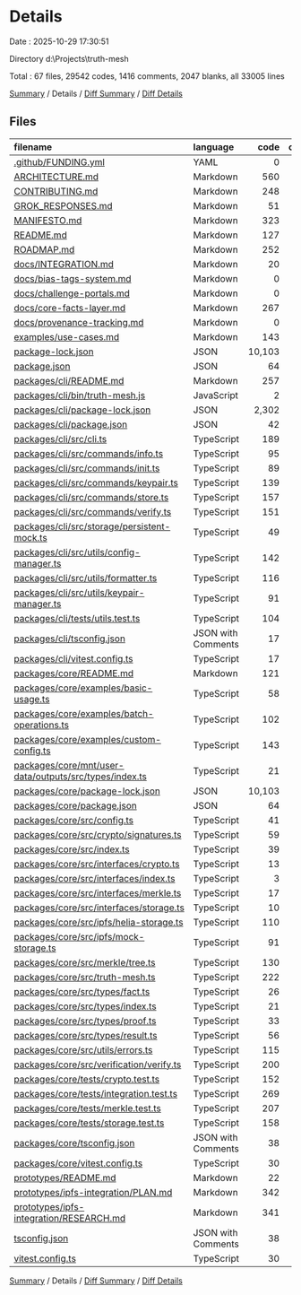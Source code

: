 # Details

Date : 2025-10-29 17:30:51

Directory d:\\Projects\\truth-mesh

Total : 67 files,  29542 codes, 1416 comments, 2047 blanks, all 33005 lines

[Summary](results.md) / Details / [Diff Summary](diff.md) / [Diff Details](diff-details.md)

## Files
| filename | language | code | comment | blank | total |
| :--- | :--- | ---: | ---: | ---: | ---: |
| [.github/FUNDING.yml](/.github/FUNDING.yml) | YAML | 0 | 0 | 1 | 1 |
| [ARCHITECTURE.md](/ARCHITECTURE.md) | Markdown | 560 | 0 | 127 | 687 |
| [CONTRIBUTING.md](/CONTRIBUTING.md) | Markdown | 248 | 0 | 112 | 360 |
| [GROK\_RESPONSES.md](/GROK_RESPONSES.md) | Markdown | 51 | 0 | 28 | 79 |
| [MANIFESTO.md](/MANIFESTO.md) | Markdown | 323 | 0 | 140 | 463 |
| [README.md](/README.md) | Markdown | 127 | 0 | 67 | 194 |
| [ROADMAP.md](/ROADMAP.md) | Markdown | 252 | 0 | 96 | 348 |
| [docs/INTEGRATION.md](/docs/INTEGRATION.md) | Markdown | 20 | 0 | 8 | 28 |
| [docs/bias-tags-system.md](/docs/bias-tags-system.md) | Markdown | 0 | 0 | 1 | 1 |
| [docs/challenge-portals.md](/docs/challenge-portals.md) | Markdown | 0 | 0 | 1 | 1 |
| [docs/core-facts-layer.md](/docs/core-facts-layer.md) | Markdown | 267 | 0 | 99 | 366 |
| [docs/provenance-tracking.md](/docs/provenance-tracking.md) | Markdown | 0 | 0 | 1 | 1 |
| [examples/use-cases.md](/examples/use-cases.md) | Markdown | 143 | 0 | 62 | 205 |
| [package-lock.json](/package-lock.json) | JSON | 10,103 | 0 | 1 | 10,104 |
| [package.json](/package.json) | JSON | 64 | 0 | 1 | 65 |
| [packages/cli/README.md](/packages/cli/README.md) | Markdown | 257 | 0 | 117 | 374 |
| [packages/cli/bin/truth-mesh.js](/packages/cli/bin/truth-mesh.js) | JavaScript | 2 | 2 | 2 | 6 |
| [packages/cli/package-lock.json](/packages/cli/package-lock.json) | JSON | 2,302 | 0 | 1 | 2,303 |
| [packages/cli/package.json](/packages/cli/package.json) | JSON | 42 | 0 | 2 | 44 |
| [packages/cli/src/cli.ts](/packages/cli/src/cli.ts) | TypeScript | 189 | 34 | 31 | 254 |
| [packages/cli/src/commands/info.ts](/packages/cli/src/commands/info.ts) | TypeScript | 95 | 17 | 17 | 129 |
| [packages/cli/src/commands/init.ts](/packages/cli/src/commands/init.ts) | TypeScript | 89 | 16 | 18 | 123 |
| [packages/cli/src/commands/keypair.ts](/packages/cli/src/commands/keypair.ts) | TypeScript | 139 | 16 | 32 | 187 |
| [packages/cli/src/commands/store.ts](/packages/cli/src/commands/store.ts) | TypeScript | 157 | 28 | 29 | 214 |
| [packages/cli/src/commands/verify.ts](/packages/cli/src/commands/verify.ts) | TypeScript | 151 | 25 | 27 | 203 |
| [packages/cli/src/storage/persistent-mock.ts](/packages/cli/src/storage/persistent-mock.ts) | TypeScript | 49 | 20 | 12 | 81 |
| [packages/cli/src/utils/config-manager.ts](/packages/cli/src/utils/config-manager.ts) | TypeScript | 142 | 56 | 22 | 220 |
| [packages/cli/src/utils/formatter.ts](/packages/cli/src/utils/formatter.ts) | TypeScript | 116 | 37 | 22 | 175 |
| [packages/cli/src/utils/keypair-manager.ts](/packages/cli/src/utils/keypair-manager.ts) | TypeScript | 91 | 45 | 16 | 152 |
| [packages/cli/tests/utils.test.ts](/packages/cli/tests/utils.test.ts) | TypeScript | 104 | 19 | 35 | 158 |
| [packages/cli/tsconfig.json](/packages/cli/tsconfig.json) | JSON with Comments | 17 | 0 | 0 | 17 |
| [packages/cli/vitest.config.ts](/packages/cli/vitest.config.ts) | TypeScript | 17 | 0 | 2 | 19 |
| [packages/core/README.md](/packages/core/README.md) | Markdown | 121 | 0 | 42 | 163 |
| [packages/core/examples/basic-usage.ts](/packages/core/examples/basic-usage.ts) | TypeScript | 58 | 26 | 12 | 96 |
| [packages/core/examples/batch-operations.ts](/packages/core/examples/batch-operations.ts) | TypeScript | 102 | 29 | 18 | 149 |
| [packages/core/examples/custom-config.ts](/packages/core/examples/custom-config.ts) | TypeScript | 143 | 47 | 51 | 241 |
| [packages/core/mnt/user-data/outputs/src/types/index.ts](/packages/core/mnt/user-data/outputs/src/types/index.ts) | TypeScript | 21 | 12 | 4 | 37 |
| [packages/core/package-lock.json](/packages/core/package-lock.json) | JSON | 10,103 | 0 | 1 | 10,104 |
| [packages/core/package.json](/packages/core/package.json) | JSON | 64 | 0 | 1 | 65 |
| [packages/core/src/config.ts](/packages/core/src/config.ts) | TypeScript | 41 | 43 | 11 | 95 |
| [packages/core/src/crypto/signatures.ts](/packages/core/src/crypto/signatures.ts) | TypeScript | 59 | 52 | 14 | 125 |
| [packages/core/src/index.ts](/packages/core/src/index.ts) | TypeScript | 39 | 18 | 9 | 66 |
| [packages/core/src/interfaces/crypto.ts](/packages/core/src/interfaces/crypto.ts) | TypeScript | 13 | 54 | 9 | 76 |
| [packages/core/src/interfaces/index.ts](/packages/core/src/interfaces/index.ts) | TypeScript | 3 | 9 | 2 | 14 |
| [packages/core/src/interfaces/merkle.ts](/packages/core/src/interfaces/merkle.ts) | TypeScript | 17 | 65 | 10 | 92 |
| [packages/core/src/interfaces/storage.ts](/packages/core/src/interfaces/storage.ts) | TypeScript | 10 | 48 | 9 | 67 |
| [packages/core/src/ipfs/helia-storage.ts](/packages/core/src/ipfs/helia-storage.ts) | TypeScript | 110 | 62 | 28 | 200 |
| [packages/core/src/ipfs/mock-storage.ts](/packages/core/src/ipfs/mock-storage.ts) | TypeScript | 91 | 86 | 27 | 204 |
| [packages/core/src/merkle/tree.ts](/packages/core/src/merkle/tree.ts) | TypeScript | 130 | 70 | 36 | 236 |
| [packages/core/src/truth-mesh.ts](/packages/core/src/truth-mesh.ts) | TypeScript | 222 | 123 | 54 | 399 |
| [packages/core/src/types/fact.ts](/packages/core/src/types/fact.ts) | TypeScript | 26 | 45 | 6 | 77 |
| [packages/core/src/types/index.ts](/packages/core/src/types/index.ts) | TypeScript | 21 | 12 | 4 | 37 |
| [packages/core/src/types/proof.ts](/packages/core/src/types/proof.ts) | TypeScript | 33 | 55 | 7 | 95 |
| [packages/core/src/types/result.ts](/packages/core/src/types/result.ts) | TypeScript | 56 | 70 | 13 | 139 |
| [packages/core/src/utils/errors.ts](/packages/core/src/utils/errors.ts) | TypeScript | 115 | 43 | 39 | 197 |
| [packages/core/src/verification/verify.ts](/packages/core/src/verification/verify.ts) | TypeScript | 200 | 56 | 29 | 285 |
| [packages/core/tests/crypto.test.ts](/packages/core/tests/crypto.test.ts) | TypeScript | 152 | 9 | 55 | 216 |
| [packages/core/tests/integration.test.ts](/packages/core/tests/integration.test.ts) | TypeScript | 269 | 22 | 75 | 366 |
| [packages/core/tests/merkle.test.ts](/packages/core/tests/merkle.test.ts) | TypeScript | 207 | 12 | 60 | 279 |
| [packages/core/tests/storage.test.ts](/packages/core/tests/storage.test.ts) | TypeScript | 158 | 9 | 59 | 226 |
| [packages/core/tsconfig.json](/packages/core/tsconfig.json) | JSON with Comments | 38 | 6 | 6 | 50 |
| [packages/core/vitest.config.ts](/packages/core/vitest.config.ts) | TypeScript | 30 | 6 | 7 | 43 |
| [prototypes/README.md](/prototypes/README.md) | Markdown | 22 | 0 | 12 | 34 |
| [prototypes/ipfs-integration/PLAN.md](/prototypes/ipfs-integration/PLAN.md) | Markdown | 342 | 0 | 104 | 446 |
| [prototypes/ipfs-integration/RESEARCH.md](/prototypes/ipfs-integration/RESEARCH.md) | Markdown | 341 | 0 | 90 | 431 |
| [tsconfig.json](/tsconfig.json) | JSON with Comments | 38 | 6 | 6 | 50 |
| [vitest.config.ts](/vitest.config.ts) | TypeScript | 30 | 6 | 7 | 43 |

[Summary](results.md) / Details / [Diff Summary](diff.md) / [Diff Details](diff-details.md)